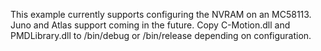 This example currently supports configuring the NVRAM on an MC58113.
Juno and Atlas support coming in the future.
Copy C-Motion.dll and PMDLibrary.dll to /bin/debug or /bin/release depending on configuration.
